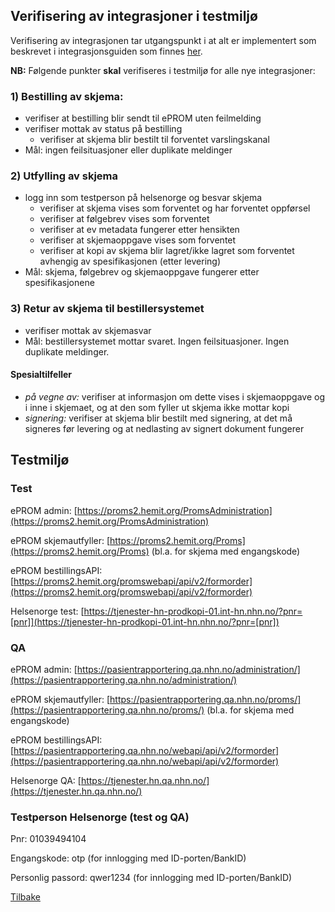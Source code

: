 
## Verifisering av integrasjoner i testmiljø

Verifisering av integrasjonen tar utgangspunkt i at alt er implementert som beskrevet i integrasjonsguiden som finnes [her](Integrasjonsguide). 

__NB:__ Følgende punkter __skal__ verifiseres i testmiljø for alle nye integrasjoner:

### 1) Bestilling av skjema:
- verifiser at bestilling blir sendt til ePROM uten feilmelding
- verifiser mottak av status på bestilling 
  - verifiser at skjema blir bestilt til forventet varslingskanal 
- Mål: ingen feilsituasjoner eller duplikate meldinger

### 2) Utfylling av skjema
- logg inn som testperson på helsenorge og besvar skjema 
  - verifiser at skjema vises som forventet og har forventet oppførsel   
  - verifiser at følgebrev vises som forventet
  - verifiser at ev metadata fungerer etter hensikten
  - verifiser at skjemaoppgave vises som forventet
  - verifiser at kopi av skjema blir lagret/ikke lagret som forventet avhengig av spesifikasjonen (etter levering)
- Mål: skjema, følgebrev og skjemaoppgave fungerer etter spesifikasjonene

### 3) Retur av skjema til bestillersystemet
- verifiser mottak av skjemasvar
- Mål: bestillersystemet mottar svaret. Ingen feilsituasjoner. Ingen duplikate meldinger.

#### Spesialtilfeller
  - _på vegne av:_ verifiser at informasjon om dette vises i skjemaoppgave og i inne i skjemaet, og at den som fyller ut skjema ikke mottar kopi
  - _signering:_ verifiser at skjema blir bestilt med signering, at det må signeres før levering og at nedlasting av signert dokument fungerer

## Testmiljø

### Test

ePROM admin: [https://proms2.hemit.org/PromsAdministration](https://proms2.hemit.org/PromsAdministration)

ePROM skjemautfyller: [https://proms2.hemit.org/Proms](https://proms2.hemit.org/Proms) (bl.a. for skjema med engangskode)

ePROM bestillingsAPI: [https://proms2.hemit.org/promswebapi/api/v2/formorder](https://proms2.hemit.org/promswebapi/api/v2/formorder)

Helsenorge test: [https://tjenester-hn-prodkopi-01.int-hn.nhn.no/?pnr=[pnr]](https://tjenester-hn-prodkopi-01.int-hn.nhn.no/?pnr=[pnr])

### QA

ePROM admin: [https://pasientrapportering.qa.nhn.no/administration/](https://pasientrapportering.qa.nhn.no/administration/)

ePROM skjemautfyller: [https://pasientrapportering.qa.nhn.no/proms/](https://pasientrapportering.qa.nhn.no/proms/) (bl.a. for skjema med engangskode)

ePROM bestillingsAPI: [https://pasientrapportering.qa.nhn.no/webapi/api/v2/formorder](https://pasientrapportering.qa.nhn.no/webapi/api/v2/formorder)

Helsenorge QA: [https://tjenester.hn.qa.nhn.no/](https://tjenester.hn.qa.nhn.no/)

### Testperson Helsenorge (test og QA)
Pnr: 01039494104

Engangskode: otp (for innlogging med ID-porten/BankID)

Personlig passord: qwer1234 (for innlogging med ID-porten/BankID)

[Tilbake](./)
